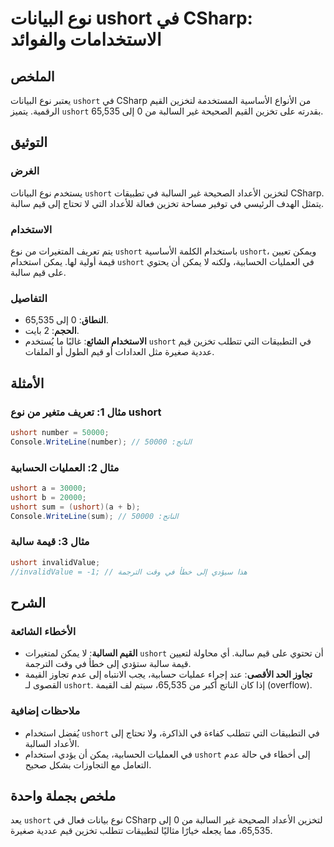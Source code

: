 <!--
Meta Description: # نوع البيانات ushort في CSharp: الاستخدامات والفوائد ## الملخص يعتبر نوع البيانات `ushort` في CSharp من الأنواع الأساسية المستخدمة لتخزين القيم الرقم...
Meta Keywords: ushort, إلى, csharp, نوع, قيم
-->

# نوع البيانات ushort في CSharp: الاستخدامات والفوائد

## الملخص
يعتبر نوع البيانات `ushort` في CSharp من الأنواع الأساسية المستخدمة لتخزين القيم الرقمية. يتميز `ushort` بقدرته على تخزين القيم الصحيحة غير السالبة من 0 إلى 65,535.

## التوثيق
### الغرض
يستخدم نوع البيانات `ushort` لتخزين الأعداد الصحيحة غير السالبة في تطبيقات CSharp. يتمثل الهدف الرئيسي في توفير مساحة تخزين فعالة للأعداد التي لا تحتاج إلى قيم سالبة.

### الاستخدام
يتم تعريف المتغيرات من نوع `ushort` باستخدام الكلمة الأساسية `ushort`، ويمكن تعيين قيمة أولية لها. يمكن استخدام `ushort` في العمليات الحسابية، ولكنه لا يمكن أن يحتوي على قيم سالبة.

### التفاصيل
- **النطاق**: 0 إلى 65,535.
- **الحجم**: 2 بايت.
- **الاستخدام الشائع**: غالبًا ما يُستخدم `ushort` في التطبيقات التي تتطلب تخزين قيم عددية صغيرة مثل العدادات أو قيم الطول أو الملفات.

## الأمثلة
### مثال 1: تعريف متغير من نوع ushort
```csharp
ushort number = 50000;
Console.WriteLine(number); // الناتج: 50000
```

### مثال 2: العمليات الحسابية
```csharp
ushort a = 30000;
ushort b = 20000;
ushort sum = (ushort)(a + b);
Console.WriteLine(sum); // الناتج: 50000
```

### مثال 3: قيمة سالبة
```csharp
ushort invalidValue; 
//invalidValue = -1; // هذا سيؤدي إلى خطأ في وقت الترجمة
```

## الشرح
### الأخطاء الشائعة
- **القيم السالبة**: لا يمكن لمتغيرات `ushort` أن تحتوي على قيم سالبة. أي محاولة لتعيين قيمة سالبة ستؤدي إلى خطأ في وقت الترجمة.
- **تجاوز الحد الأقصى**: عند إجراء عمليات حسابية، يجب الانتباه إلى عدم تجاوز القيمة القصوى لـ `ushort`. إذا كان الناتج أكبر من 65,535، سيتم لف القيمة (overflow).

### ملاحظات إضافية
- يُفضل استخدام `ushort` في التطبيقات التي تتطلب كفاءة في الذاكرة، ولا تحتاج إلى الأعداد السالبة.
- في العمليات الحسابية، يمكن أن يؤدي استخدام `ushort` إلى أخطاء في حالة عدم التعامل مع التجاوزات بشكل صحيح.

## ملخص بجملة واحدة
يعد `ushort` نوع بيانات فعال في CSharp لتخزين الأعداد الصحيحة غير السالبة من 0 إلى 65,535، مما يجعله خيارًا مثاليًا لتطبيقات تتطلب تخزين قيم عددية صغيرة.